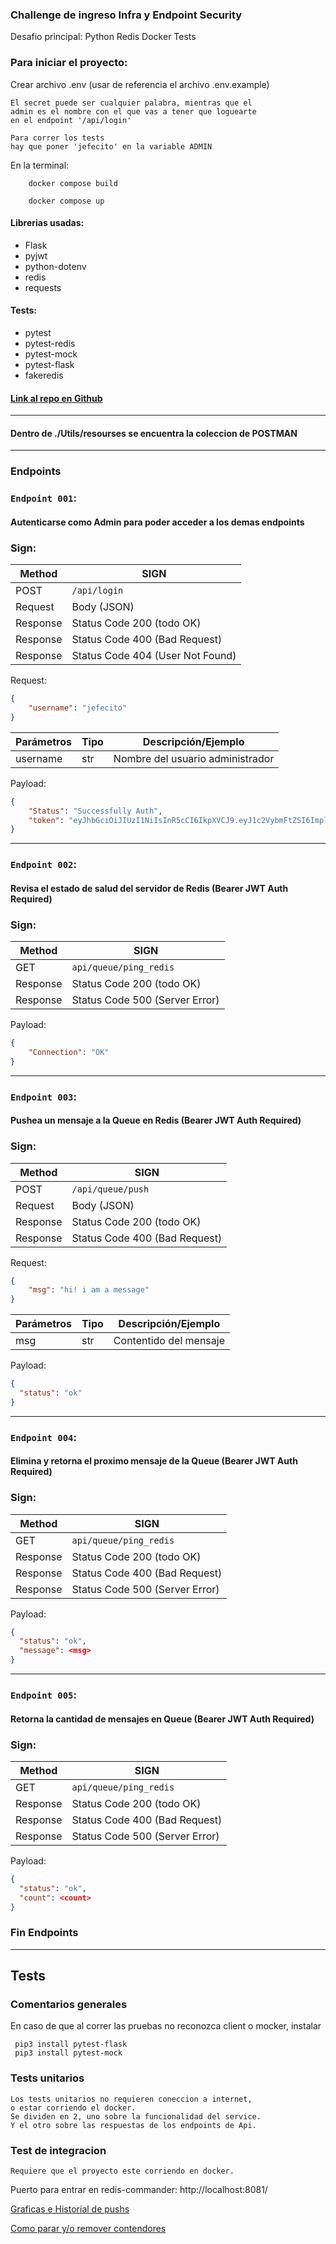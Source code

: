 ### Challenge de ingreso Infra y Endpoint Security
Desafio principal: Python Redis Docker Tests

### Para iniciar el proyecto:

Crear archivo .env (usar de referencia el archivo .env.example)
    
    El secret puede ser cualquier palabra, mientras que el
    admin es el nombre con el que vas a tener que loguearte
    en el endpoint '/api/login'

    Para correr los tests 
    hay que poner 'jefecito' en la variable ADMIN 
    
En la terminal:
```docker
    docker compose build
    
    docker compose up
```



#### Librerias usadas:
* Flask
* pyjwt
* python-dotenv
* redis
* requests

#### Tests: 
* pytest
* pytest-redis
* pytest-mock
* pytest-flask
* fakeredis


#### [Link al repo en  Github](https://github.com/henry-geary/JwtRestApiFlask)
<hr/>

#### Dentro de <strong>./Utils/resourses</strong> se encuentra la coleccion de POSTMAN 

<hr/>

### Endpoints

### `Endpoint 001`: 
#### Autenticarse como Admin para poder acceder a los demas endpoints

### Sign:


| Method   | SIGN                             |
|----------|----------------------------------|
| POST     | `/api/login`                     |
| Request  | Body (JSON)                      |
| Response | Status Code 200 (todo OK)        |
| Response | Status Code 400 (Bad Request)    |
| Response | Status Code 404 (User Not Found) |
Request:
```json
{
    "username": "jefecito"
}
```
| Parámetros   | Tipo | Descripción/Ejemplo              |
|--------------|------|----------------------------------|
| username     | str  | Nombre del usuario administrador |

Payload:
```json
{
    "Status": "Successfully Auth",
    "token": "eyJhbGciOiJIUzI1NiIsInR5cCI6IkpXVCJ9.eyJ1c2VybmFtZSI6ImplZmVjaXRvIiwiZXhwIjoxNjY4NzczMzY0fQ.kbsCYPHvcz32q1DTEOrbx2eZQknzlxu0NE4qvKemwjs"
}

```
<hr/>

### `Endpoint 002`:
#### Revisa el estado de salud del servidor de Redis (Bearer JWT Auth Required)

### Sign:   


| Method   | SIGN                           |
|----------|--------------------------------|
| GET      | `api/queue/ping_redis`         |
| Response | Status Code 200 (todo OK)      |
| Response | Status Code 500 (Server Error) |

Payload:
```json
{
    "Connection": "OK"
}
```
<hr/>

### `Endpoint 003`:
#### Pushea un mensaje a la Queue en Redis (Bearer JWT Auth Required)

### Sign:


| Method   | SIGN                          |
|----------|-------------------------------|
| POST     | `/api/queue/push`             |
| Request  | Body (JSON)                   |
| Response | Status Code 200 (todo OK)     |
| Response | Status Code 400 (Bad Request) |
Request:
```json
{
    "msg": "hi! i am a message"
}
```
| Parámetros   | Tipo | Descripción/Ejemplo       |
|--------------|------|---------------------------|
| msg     | str  | Contentido del mensaje    | 

Payload:
```json
{
  "status": "ok"
}
```
<hr/>

### `Endpoint 004`:
#### Elimina y retorna el proximo mensaje de la Queue (Bearer JWT Auth Required)

### Sign:   


| Method   | SIGN                           |
|----------|--------------------------------|
| GET      | `api/queue/ping_redis`         |
| Response | Status Code 200 (todo OK)      |
| Response | Status Code 400 (Bad Request)  |
| Response | Status Code 500 (Server Error) |

Payload:
```json
{
  "status": "ok",
  "message": <msg>
}
```
<hr/>

### `Endpoint 005`:
#### Retorna la cantidad de mensajes en Queue (Bearer JWT Auth Required)

### Sign:   


| Method   | SIGN                           |
|----------|--------------------------------|
| GET      | `api/queue/ping_redis`         |
| Response | Status Code 200 (todo OK)      |
| Response | Status Code 400 (Bad Request)  |
| Response | Status Code 500 (Server Error) |

Payload:
```json
{
  "status": "ok",
  "count": <count>
}
```
### Fin Endpoints

<hr/>

## Tests
### Comentarios generales

 En caso de que al correr las pruebas no reconozca client o mocker, instalar

     pip3 install pytest-flask
     pip3 install pytest-mock


### Tests unitarios
    Los tests unitarios no requieren coneccion a internet,
    o estar corriendo el docker.
    Se dividen en 2, uno sobre la funcionalidad del service.
    Y el otro sobre las respuestas de los endpoints de Api.
    

### Test de integracion
    Requiere que el proyecto este corriendo en docker.
    





Puerto para entrar en redis-commander: http://localhost:8081/ 

[Graficas e Historial de pushs](https://www.cybertalk.org/2022/03/03/youve-been-phished-what-to-do-next/)

[Como parar y/o remover contendores](https://www.ibm.com/docs/en/connect-direct/6.1.0?topic=container-stoprestart-procedure)